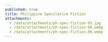 ```yaml
---
published: true
title: Philippine Speculative Fiction
attachments:
  - /data/attachments/ph-spec-fiction-05.jpg
  - /data/attachments/ph-spec-fiction-08.webp
  - /data/attachments/ph-spec-fiction-06.webp
---
```

